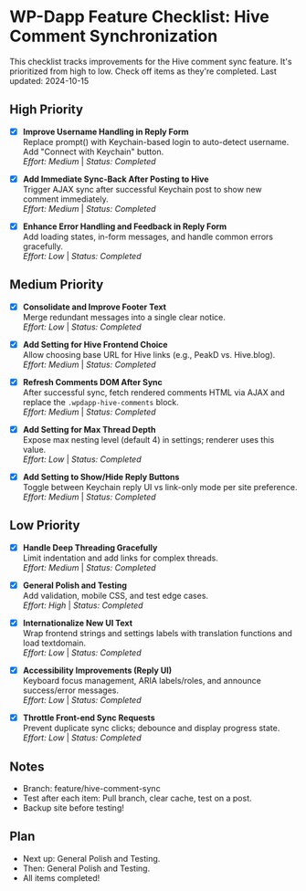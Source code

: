 # WP-Dapp Feature Checklist: Hive Comment Synchronization

This checklist tracks improvements for the Hive comment sync feature. It's prioritized from high to low. Check off items as they're completed. Last updated: 2024-10-15

## High Priority
- [x] **Improve Username Handling in Reply Form**  
  Replace prompt() with Keychain-based login to auto-detect username. Add "Connect with Keychain" button.  
  *Effort: Medium* | *Status: Completed*

- [x] **Add Immediate Sync-Back After Posting to Hive**  
  Trigger AJAX sync after successful Keychain post to show new comment immediately.  
  *Effort: Medium* | *Status: Completed*

- [x] **Enhance Error Handling and Feedback in Reply Form**  
  Add loading states, in-form messages, and handle common errors gracefully.  
  *Effort: Low* | *Status: Completed*

## Medium Priority
- [x] **Consolidate and Improve Footer Text**  
  Merge redundant messages into a single clear notice.  
  *Effort: Low* | *Status: Completed*

- [x] **Add Setting for Hive Frontend Choice**  
  Allow choosing base URL for Hive links (e.g., PeakD vs. Hive.blog).  
  *Effort: Medium* | *Status: Completed*

- [x] **Refresh Comments DOM After Sync**  
  After successful sync, fetch rendered comments HTML via AJAX and replace the `.wpdapp-hive-comments` block.  
  *Effort: Medium* | *Status: Completed*

- [x] **Add Setting for Max Thread Depth**  
  Expose max nesting level (default 4) in settings; renderer uses this value.  
  *Effort: Low* | *Status: Completed*

- [x] **Add Setting to Show/Hide Reply Buttons**  
  Toggle between Keychain reply UI vs link-only mode per site preference.  
  *Effort: Medium* | *Status: Completed*

## Low Priority
- [x] **Handle Deep Threading Gracefully**  
  Limit indentation and add links for complex threads.  
  *Effort: Medium* | *Status: Completed*

- [x] **General Polish and Testing**  
  Add validation, mobile CSS, and test edge cases.  
  *Effort: High* | *Status: Completed*

- [x] **Internationalize New UI Text**  
  Wrap frontend strings and settings labels with translation functions and load textdomain.  
  *Effort: Low* | *Status: Completed*

- [x] **Accessibility Improvements (Reply UI)**  
  Keyboard focus management, ARIA labels/roles, and announce success/error messages.  
  *Effort: Low* | *Status: Completed*

- [x] **Throttle Front‑end Sync Requests**  
  Prevent duplicate sync clicks; debounce and display progress state.  
  *Effort: Low* | *Status: Completed*

## Notes
- Branch: feature/hive-comment-sync
- Test after each item: Pull branch, clear cache, test on a post.
- Backup site before testing!

## Plan
- Next up: General Polish and Testing.
- Then: General Polish and Testing.
- All items completed!
